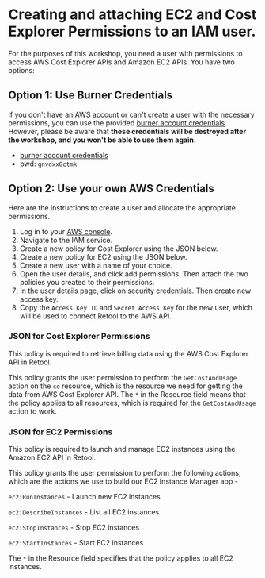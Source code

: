 # **Creating and attaching EC2 and Cost Explorer Permissions to an IAM user**.

For the purposes of this workshop, you need a user with permissions to access AWS Cost Explorer APIs and Amazon EC2 APIs. You have two options:

## Option 1: Use Burner Credentials

If you don't have an AWS account or can't create a user with the necessary permissions, you can use the provided [burner account credentials](https://bit.ly/retool_workshop_aws). However, please be aware that **these credentials will be destroyed after the workshop, and you won't be able to use them again**.

- [burner account credentials](https://bit.ly/retool_workshop_aws)
- pwd: `gnvdxx8ctmk`

## Option 2: Use your own AWS Credentials
Here are the instructions to create a user and allocate the appropriate permissions. 

1. Log in to your [AWS console](https://aws.amazon.com).
2. Navigate to the IAM service.
3. Create a new policy for Cost Explorer using the JSON below. 
4. Create a new policy for EC2 using the JSON below. 
5. Create a new user with a name of your choice.
6. Open the user details, and click add permissions. Then attach the two policies you created to their permissions.  
7. In the user details page, click on security credentials. Then create new access key. 
8. Copy the `Access Key ID` and `Secret Access Key` for the new user, which will be used to connect Retool to the AWS API.


### JSON for Cost Explorer Permissions

This policy is required to retrieve billing data using the AWS Cost Explorer API in Retool.

This policy grants the user permission to perform the `GetCostAndUsage` action on the `ce` resource, which is the resource we need for getting the data from AWS Cost Explorer API. The `*` in the Resource field means that the policy applies to all resources, which is required for the `GetCostAndUsage` action to work.


### JSON for EC2 Permissions

This policy is required to launch and manage EC2 instances using the Amazon EC2 API in Retool.

This policy grants the user permission to perform the following actions, which are the actions we use to build our EC2 Instance Manager app -

`ec2:RunInstances` - Launch new EC2 instances

`ec2:DescribeInstances` - List all EC2 instances

`ec2:StopInstances` - Stop EC2 instances

`ec2:StartInstances` - Start EC2 instances

The `*` in the Resource field specifies that the policy applies to all EC2 instances.